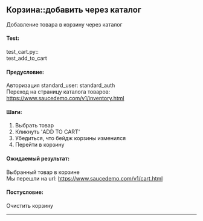 ## Корзина::добавить через каталог  
Добавление товара в корзину через каталог  
#### Test:  
test_cart.py::  
test_add_to_cart  
#### Предусловие:  
Авторизация standard_user: standard_auth  
Переход на страницу каталога товаров:  
https://www.saucedemo.com/v1/inventory.html  
#### Шаги:  
1. Выбрать товар  
2. Кликнуть 'ADD TO CART'  
3. Убедиться, что бейдж корзины изменился
4. Перейти в корзину  
#### Ожидаемый результат:  
Выбранный товар в корзине  
Мы перешли на url: https://www.saucedemo.com/v1/cart.html  
#### Постусловие:  
Очистить корзину  

----------------------------------------------------------------

